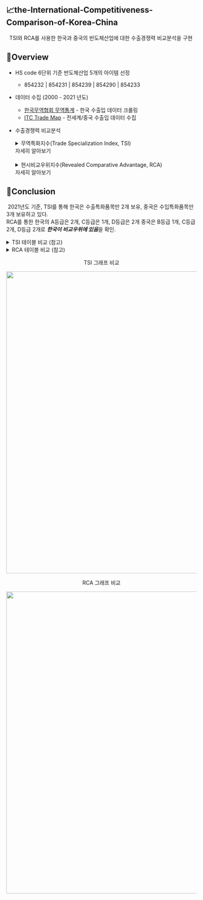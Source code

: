 ## 📈the-International-Competitiveness-Comparison-of-Korea-China
&nbsp; TSI와 RCA를 사용한 한국과 중국의 반도체산업에 대한 수출경쟁력 비교분석을 구현

## 📌Overview
* HS code 6단위 기준 반도체산업 5개의 아이템 선정
  - 854232 | 854231 | 854239  | 854290 | 854233 

* 데이터 수집 (2000 - 2021 년도)
  - [한국무역협회 무역통계](https://stat.kita.net/) - 한국 수출입 데이터 크롤링
  - [ITC Trade Map](https://www.trademap.org/) - 전세계/중국 수출입 데이터 수집

* 수출경쟁력 비교분석 
&nbsp; <details markdown="1"> <summary> 무역특화지수(Trade Specialization Index, TSI)<br>자세히 알아보기 </summary> <p align="center"><img src="https://user-images.githubusercontent.com/86038910/183597500-6d72a2a9-355f-4629-9eb2-d0c491aa2797.png" width="600" height="550"></p></details> 
&nbsp; <details markdown="1"> <summary> 현시비교우위지수(Revealed Comparative Advantage, RCA)<br>자세히 알아보기 </summary> <p align="center"><img src="https://user-images.githubusercontent.com/86038910/183598677-4786ab55-ed39-429f-93c7-a44cd3d22142.png" width="600" height="550"></p></details>

## 📌Conclusion
&nbsp;2021년도 기준, TSI를 통해 한국은 수출특화품목만 2개 보유, 중국은 수입특화품목만 3개 보유하고 있다.<br>
RCA를 통한 한국의 A등급은 2개, C등급은 1개, D등급은 2개 중국은 B등급 1개, C등급 2개, D등급 2개로 ***한국이 비교우위에 있음***을 확인.
<details markdown="1">
<summary> TSI 테이블 비교 (참고) </summary>

| Korea TSI | 854232 | 854231 | 854239  | 854290 | 854233  | 수출특화품목 | 수입특화품목 |
|:---------:|:------:|:------:|:-------:|:------:|:-------:|:------:|:------:|
| 2010      | 0.6    | 0.063  | \-0.565 | 0.516  | \-0.675 | 2      | 2      |
| 2011      | 0.136  | 0.51   | \-0.441 | 0.761  | \-0.609 | 2      | 1      |
| 2012      | 0.531  | 0.191  | \-0.277 | 0.599  | \-0.645 | 2      | 1      |
| 2013      | 0.587  | 0.164  | \-0.256 | 0.509  | \-0.335 | 2      | 0      |
| 2014      | 0.66   | 0.06   | \-0.315 | 0.543  | \-0.177 | 2      | 0      |
| 2015      | 0.585  | 0.024  | \-0.215 | 0.424  | \-0.47  | 1      | 0      |
| 2016      | 0.616  | \-0.02 | \-0.145 | 0.606  | \-0.529 | 2      | 1      |
| 2017      | 0.694  | 0.101  | \-0.098 | 0.713  | \-0.64  | 2      | 1      |
| 2018      | 0.726  | 0.149  | \-0.044 | 0.734  | \-0.673 | 2      | 1      |
| 2019      | 0.561  | 0.136  | 0.015   | 0.733  | \-0.463 | 2      | 0      |
| 2020      | 0.54   | 0.116  | 0.076   | 0.734  | \-0.448 | 2      | 0      |
| 2021      | 0.572  | 0.145  | 0.045   | 0.67   | \-0.319 | 2      | 0      |

| China TSI | 854232  | 854231  | 854239  | 854290  | 854233  | 수출특화품목 | 수입특화품목 |
|:---------:|:------:|:------:|:-------:|:------:|:-------:|:------:|:------:|
| 2010      | \-0.603 | \-0.696 | \-0.741 | \-0.46  | \-0.798 | 0      | 4      |
| 2011      | \-0.55  | \-0.705 | \-0.742 | \-0.466 | \-0.76  | 0      | 4      |
| 2012      | \-0.451 | \-0.6   | \-0.66  | \-0.448 | \-0.343 | 0      | 2      |
| 2013      | \-0.446 | \-0.51  | \-0.477 | \-0.46  | \-0.144 | 0      | 1      |
| 2014      | \-0.511 | \-0.593 | \-0.556 | \-0.446 | \-0.583 | 0      | 4      |
| 2015      | \-0.481 | \-0.558 | \-0.549 | \-0.405 | \-0.558 | 0      | 3      |
| 2016      | \-0.466 | \-0.593 | \-0.676 | \-0.432 | \-0.595 | 0      | 3      |
| 2017      | \-0.497 | \-0.607 | \-0.718 | \-0.406 | \-0.745 | 0      | 3      |
| 2018      | \-0.473 | \-0.623 | \-0.696 | \-0.359 | \-0.738 | 0      | 3      |
| 2019      | \-0.288 | \-0.601 | \-0.672 | \-0.244 | \-0.64  | 0      | 3      |
| 2020      | \-0.261 | \-0.62  | \-0.6   | \-0.241 | \-0.632 | 0      | 3      |
| 2021      | \-0.234 | \-0.599 | \-0.599 | 0.124   | \-0.585 | 0      | 3      |

</details>

<details markdown="1">
<summary> RCA 테이블 비교 (참고) </summary>

| Korea RCA | 854232 | 854231 | 854239 | 854290 | 854233 | A등급 | B등급 | C등급 | D등급 |
|:---------:|:------:|:------:|:------:|:------:|:------:| :---: | :---: | :---: | :---: |
| 2010      | 9.012  | 3.414  | 0.321  | 0.345  | 0.118  | 2   | 0   | 0   | 3   |
| 2011      | 7.689  | 4.104  | 0.434  | 0.42   | 0.122  | 2   | 0   | 0   | 3   |
| 2012      | 7.446  | 4.26   | 0.674  | 0.453  | 0.063  | 2   | 0   | 0   | 3   |
| 2013      | 8.267  | 3.865  | 0.776  | 0.372  | 0.072  | 2   | 0   | 0   | 3   |
| 2014      | 9.662  | 3.514  | 0.659  | 0.462  | 0.235  | 2   | 0   | 0   | 3   |
| 2015      | 8.966  | 3.503  | 0.518  | 0.5    | 0.133  | 2   | 0   | 0   | 3   |
| 2016      | 9.14   | 3.055  | 0.553  | 0.578  | 0.108  | 2   | 0   | 0   | 3   |
| 2017      | 11.119 | 3.313  | 0.556  | 0.676  | 0.118  | 2   | 0   | 0   | 3   |
| 2018      | 12.017 | 3.137  | 0.59   | 0.784  | 0.115  | 2   | 0   | 0   | 3   |
| 2019      | 9.703  | 2.969  | 0.695  | 0.717  | 0.183  | 2   | 0   | 0   | 3   |
| 2020      | 8.955  | 2.932  | 0.818  | 0.618  | 0.191  | 2   | 0   | 1   | 2   |
| 2021      | 8.74   | 2.84   | 0.881  | 0.718  | 0.31   | 2   | 0   | 1   | 2   |

| China RCA | 854232 | 854231 | 854239 | 854290 | 854233 | A등급 | B등급 | C등급 | D등급 |
|:---------:|:------:|:------:|:------:|:------:|:------:| :---: | :---: | :---: | :---: |
| 2010      | 1.066  | 1.07   | 0.288  | 0.169  | 0.938  |  0  | 0   | 3  | 2   |
| 2011      | 1.284  | 1.043  | 0.283  | 0.185  | 1.228  |  0  | 1   | 2  | 2   |
| 2012      | 1.722  | 1.451  | 0.413  | 0.177  | 4.091  |  1  | 2   | 0  | 2   |
| 2013      | 1.686  | 1.77   | 0.832  | 0.14   | 6.087  |  1  | 2   | 1  | 1   |
| 2014      | 1.438  | 1.249  | 0.582  | 0.162  | 2.128  |  0  | 2   | 1  | 2   |
| 2015      | 1.548  | 1.247  | 0.542  | 0.186  | 2.191  |  0  | 2   | 1  | 2   |
| 2016      | 1.559  | 1.112  | 0.362  | 0.164  | 1.715  |  0  | 2   | 1  | 2   |
| 2017      | 1.37   | 1.062  | 0.284  | 0.212  | 0.879  |  0  | 1   | 2  | 2   |
| 2018      | 1.546  | 1.02   | 0.309  | 0.267  | 0.816  |  0  | 1   | 2  | 2   |
| 2019      | 2.075  | 1.116  | 0.346  | 0.323  | 1.038  |  0  | 1   | 2  | 2   |
| 2020      | 1.883  | 0.989  | 0.432  | 0.214  | 0.997  |  0  | 1   | 2  | 2   |
| 2021      | 1.832  | 0.912  | 0.425  | 0.523  | 1.151  |  0  | 1   | 2  | 2   |

</details>

<p align="center"> TSI 그래프 비교 </p>
<p align="center"><img src="https://user-images.githubusercontent.com/86038910/183601292-41479f67-5566-45dc-9989-2d3aca7ee711.png" width="800" heigh="650"></p>

<p align="center"> RCA 그래프 비교 </p>
<p align="center"><img src="https://user-images.githubusercontent.com/86038910/183601982-10a163b3-e3e2-4497-b396-54c0fc305c6b.png" width="800" heigh="650"></p>
